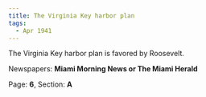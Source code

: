 ```yaml
---  
title: The Virginia Key harbor plan  
tags:  
  - Apr 1941  
---  
```

  
The Virginia Key harbor plan is favored by Roosevelt.  
  
Newspapers: **Miami Morning News or The Miami Herald**  
  
Page: **6**, Section: **A** 
